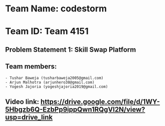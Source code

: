 # Team Name: codestorm
# Team ID: Team 4151

## Problem Statement 1: Skill Swap Platform

## Team members: 
    - Tushar Baweja (tusharbaweja2005@gmail.com)
    - Arjun Malhotra (arjunhero38@gmail.com)
    - Yogesh Jajoria (yogeshjajoria2019@gmail.com)



## Video link: https://drive.google.com/file/d/1WY-5Hbgzb6Q-EzbPp9ippQwn1RQgVI2N/view?usp=drive_link